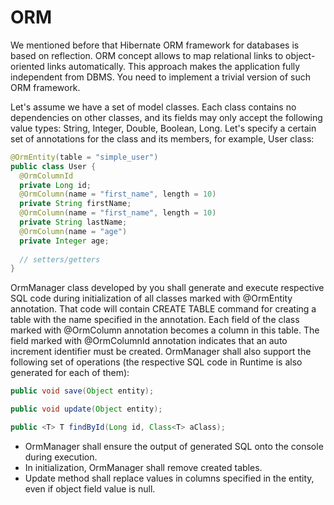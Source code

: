 # ORM

We mentioned before that Hibernate ORM framework for databases is based on reflection. ORM concept allows to map relational links to object-oriented links automatically. This approach makes the application fully independent from DBMS. You need to implement a trivial version of such ORM framework.

Let's assume we have a set of model classes. Each class contains no dependencies on other classes, and its fields may only accept the following value types: String, Integer, Double, Boolean, Long. Let's specify a certain set of annotations for the class and its members, for example, User class:

```java
@OrmEntity(table = "simple_user")
public class User {
  @OrmColumnId
  private Long id;
  @OrmColumn(name = "first_name", length = 10)
  private String firstName;
  @OrmColumn(name = "first_name", length = 10)
  private String lastName;
  @OrmColumn(name = "age")
  private Integer age;
  
  // setters/getters
}
```

OrmManager class developed by you shall generate and execute respective SQL code during initialization of all classes marked with @OrmEntity annotation. That code will contain CREATE TABLE command for creating a table with the name specified in the annotation. Each field of the class marked with @OrmColumn annotation becomes a column in this table. The field marked with @OrmColumnId annotation indicates that an auto increment identifier must be created. OrmManager shall also support the following set of operations (the respective SQL code in Runtime is also generated for each of them):

```java
public void save(Object entity);

public void update(Object entity);

public <T> T findById(Long id, Class<T> aClass);
```

- OrmManager shall ensure the output of generated SQL onto the console during execution.
- In initialization, OrmManager shall remove created tables.
- Update method shall replace values in columns specified in the entity, even if object field value is null.
